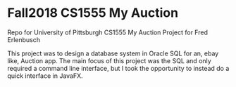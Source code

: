 # Fall2018 CS1555 My Auction
Repo for University of Pittsburgh CS1555 My Auction Project for Fred Erlenbusch

This project was to design a database system in Oracle SQL for an, ebay like, Auction app. The main focus of this project was the SQL and only required a command line interface, but I took the opportunity to instead do a quick interface in JavaFX. 

	


